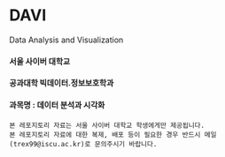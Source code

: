 # DAVI
Data Analysis and Visualization

#### 서울 사이버 대학교
#### 공과대학 빅데이터.정보보호학과


#### 과목명 : 데이터 분석과 시각화

```
본 레포지토리 자료는 서울 사이버 대학교 학생에게만 제공됩니다.
본 레포지토리 자료에 대한 복제, 배포 등이 필요한 경우 반드시 메일(trex99@iscu.ac.kr)로 문의주시기 바랍니다.
```
